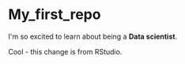 # My_first_repo

I'm so excited to learn about being a **Data scientist**.

Cool - this change is from RStudio.
